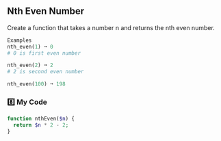 ## Nth Even Number

Create a function that takes a number n and returns the nth even number.
```php
Examples
nth_even(1) ➞ 0
# 0 is first even number

nth_even(2) ➞ 2
# 2 is second even number

nth_even(100) ➞ 198
```
### 8️⃣ My Code
```php
function nthEven($n) {
  return $n * 2 - 2;
}
```
